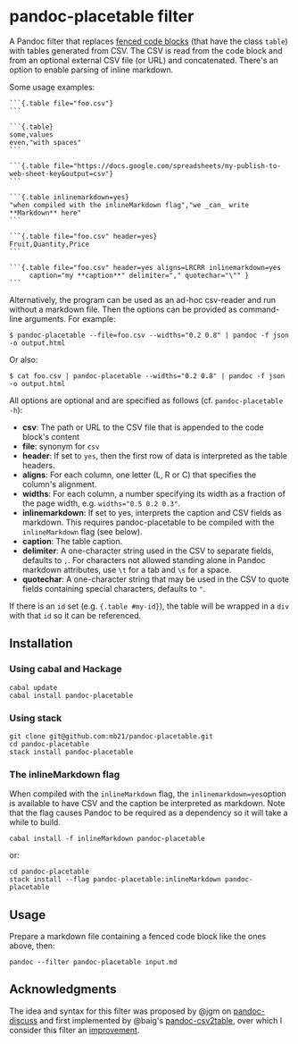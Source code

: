 # pandoc-placetable filter

A Pandoc filter that replaces [fenced code blocks](http://pandoc.org/README.html#fenced-code-blocks)
(that have the class `table`) with tables generated from CSV. The CSV is read from the code block
and from an optional external CSV file (or URL) and concatenated. There's an option to enable
parsing of inline markdown.

Some usage examples:

    ```{.table file="foo.csv"}
    ```

    ```{.table}
    some,values
    even,"with spaces"
    ```

    ```{.table file="https://docs.google.com/spreadsheets/my-publish-to-web-sheet-key&output=csv"}
    ```

    ```{.table inlinemarkdown=yes}
    "when compiled with the inlineMarkdown flag","we _can_ write **Markdown** here"
    ```

    ```{.table file="foo.csv" header=yes}
    Fruit,Quantity,Price
    ```

    ```{.table file="foo.csv" header=yes aligns=LRCRR inlinemarkdown=yes
         caption="my **caption**" delimiter="," quotechar="\"" }
    ```

Alternatively, the program can be used as an ad-hoc csv-reader and run without a markdown file.
Then the options can be provided as command-line arguments. For example:

    $ pandoc-placetable --file=foo.csv --widths="0.2 0.8" | pandoc -f json -o output.html

Or also:

    $ cat foo.csv | pandoc-placetable --widths="0.2 0.8" | pandoc -f json -o output.html

All options are optional and are specified as follows (cf. `pandoc-placetable -h`):

- **csv**: The path or URL to the CSV file that is appended to the code block's content
- **file**: synonym for `csv`
- **header**: If set to `yes`, then the first row of data is interpreted as the table headers.
- **aligns**: For each column, one letter (L, R or C) that specifies the column's alignment.
- **widths**: For each column, a number specifying its width as a fraction of the page width,
  e.g. `widths="0.5 0.2 0.3"`.
- **inlinemarkdown**: If set to yes, interprets the caption and CSV fields as markdown.
  This requires pandoc-placetable to be compiled with the `inlineMarkdown` flag (see below).
- **caption**: The table caption.
- **delimiter**: A one-character string used in the CSV to separate fields, defaults to `,`.
  For characters not allowed standing alone in Pandoc markdown attributes, use `\t` for a
  tab and `\s` for a space.
- **quotechar**: A one-character string that may be used in the CSV to quote fields containing
  special characters, defaults to `"`.

If there is an `id` set (e.g. `{.table #my-id}`), the table will be wrapped in a `div` with
that `id` so it can be referenced.

## Installation

### Using cabal and Hackage

    cabal update
    cabal install pandoc-placetable

### Using stack

    git clone git@github.com:mb21/pandoc-placetable.git
    cd pandoc-placetable
    stack install pandoc-placetable

### The inlineMarkdown flag

When compiled with the `inlineMarkdown` flag, the `inlinemarkdown=yes`option is available to
have CSV and the caption be interpreted as markdown. Note that the flag causes Pandoc to be
required as a dependency so it will take a while to build.

    cabal install -f inlineMarkdown pandoc-placetable

or:

    cd pandoc-placetable
    stack install --flag pandoc-placetable:inlineMarkdown pandoc-placetable

## Usage

Prepare a markdown file containing a fenced code block like the ones above, then:

    pandoc --filter pandoc-placetable input.md

## Acknowledgments

The idea and syntax for this filter was proposed by @jgm on
[pandoc-discuss](https://groups.google.com/forum/#!topic/pandoc-discuss/kBdJU_JktzI)
and first implemented by @baig's [pandoc-csv2table](https://github.com/baig/pandoc-csv2table),
over which I consider this filter an [improvement](https://github.com/mb21/pandoc-placetable/issues/1).
